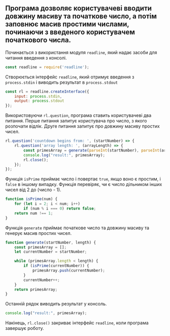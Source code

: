 ## Програма дозволяє користувачеві вводити довжину масиву та початкове число, а потім заповнює масив простими числами, починаючи з введеного користувачем початкового числа.

Починається з використання модуля ``readline``, який надає засоби для читання введення з консолі.

```javascript
const readline = require('readline');
```
Створюється інтерфейс ``readline``, який отримує введення з ``process.stdin`` і виводить результат в ``process.stdout``

```javascript
const rl = readline.createInterface({
    input: process.stdin,
    output: process.stdout
});
```

Використовуючи ``rl.question``, програма ставить користувачеві два питання. Перше питання запитує користувача про число, з якого розпочати відлік. Друге питання запитує про довжину масиву простих чисел.

```javascript
rl.question('countdown begins from: ', (startNumber) => {
    rl.question('array length: ', (arrayLength) => {
        const primesArray = generate(parseInt(startNumber), parseInt(arrayLength));
        console.log("result:", primesArray);
        rl.close();
    });
});
```

Функція ``isPrime`` приймає число і повертає ``true``, якщо воно є простим, і ``false`` в іншому випадку. Функція перевіряє, чи є число дільником інших чисел від 2 до (число - 1).

```javascript
function isPrime(num) {
    for (let i = 2; i < num; i++)
        if (num % i === 0) return false;
    return num !== 1;
}
```

Функція ``generate`` приймає початкове число та довжину масиву та генерує масив простих чисел.

```javascript
function generate(startNumber, length) {
    const primesArray = [];
    let currentNumber = startNumber;

    while (primesArray.length < length) {
        if (isPrime(currentNumber)) {
            primesArray.push(currentNumber);
        }
        currentNumber++;
    }
    return primesArray;
}
```

Останній рядок виводить результат у консоль.

```javascript
console.log("result:", primesArray);
```

Накінець, ``rl.close()`` закриває інтерфейс ``readline``, коли програма завершує роботу.